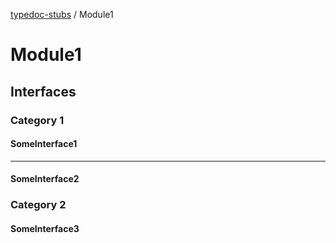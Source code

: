 [typedoc-stubs](README.md) / Module1

# Module1

## Interfaces

### Category 1

#### SomeInterface1

***

#### SomeInterface2

### Category 2

#### SomeInterface3
